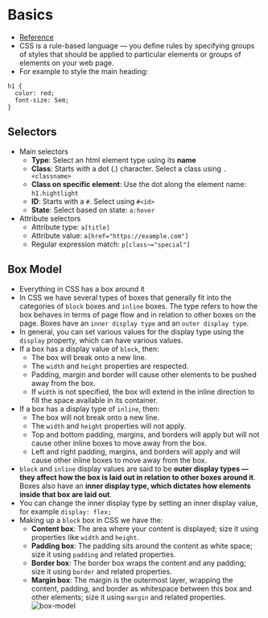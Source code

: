 # Basics
* [Reference](https://developer.mozilla.org/en-US/docs/Learn_web_development/Core/Styling_basics)
* CSS is a rule-based language — you define rules by specifying groups of styles that should be applied to particular elements or groups of elements on your web page.
* For example to style the main heading:
```
h1 {
  color: red;
  font-size: 5em;
}
```
## Selectors
* Main selectors
  - **Type**: Select an html element type using its **name**
  - **Class**: Starts with a dot (.) character. Select a class using `.<classname>`
  - **Class on specific element**: Use the dot along the element name: `h1.hightlight`
  - **ID**: Starts with a `#`. Select using `#<id>`
  - **State**: Select based on state: `a:hover`
* Attribute selectors
  - Attribute type: `a[title]`
  - Attribute value: `a[href="https://example.com"]`
  - Regular expression match: `p[class~="special"]`
## Box Model
* Everything in CSS has a box around it
* In CSS we have several types of boxes that generally fit into the categories of `block` boxes and `inline` boxes.
The type refers to how the box behaves in terms of page flow and in relation to other boxes on the page.
Boxes have an `inner display type` and an `outer display type`.
* In general, you can set various values for the display type using the `display` property, which can have various values.
* If a box has a display value of `block`, then:
  - The box will break onto a new line.
  - The `width` and `height` properties are respected.
  - Padding, margin and border will cause other elements to be pushed away from the box.
  - If `width` is not specified, the box will extend in the inline direction to fill the space available in its container.
* If a box has a display type of `inline`, then:
  - The box will not break onto a new line.
  - The `width` and `height` properties will not apply.
  - Top and bottom padding, margins, and borders will apply but will not cause other inline boxes to move away from the box.
  - Left and right padding, margins, and borders will apply and will cause other inline boxes to move away from the box.
* `block` and `inline` display values are said to be **outer display types — they affect how the box is laid out in relation to other boxes around it**. Boxes also have an **inner display type, which dictates how elements inside that box are laid out**.
* You can change the inner display type by setting an inner display value, for example `display: flex;`
* Making up a `block` box in CSS we have the:
  - **Content box**: The area where your content is displayed; size it using properties like `width` and `height`.
  - **Padding box**: The padding sits around the content as white space; size it using `padding` and related properties.
  - **Border box**: The border box wraps the content and any padding; size it using `border` and related properties.
  - **Margin box**: The margin is the outermost layer, wrapping the content, padding, and border as whitespace between this box and other elements; size it using `margin` and related properties.
![box-model](https://github.com/user-attachments/assets/b644e976-9778-484d-a7fd-09a77edd077e)
